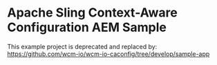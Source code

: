 Apache Sling Context-Aware Configuration AEM Sample
===================================================

This example project is deprecated and replaced by:
https://github.com/wcm-io/wcm-io-caconfig/tree/develop/sample-app
